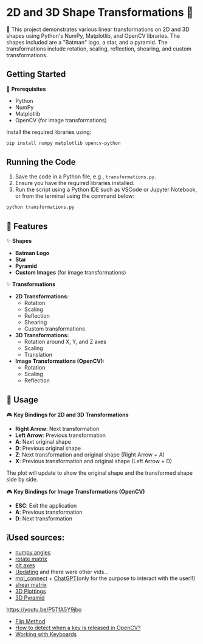 # 2D and 3D Shape Transformations 🧙

🚀 This project demonstrates various linear transformations on 2D and 3D shapes using Python's NumPy, Matplotlib, and OpenCV libraries. The shapes included are a "Batman" logo, a star, and a pyramid. The transformations include rotation, scaling, reflection, shearing, and custom transformations.

## Getting Started

🔧 **Prerequisites**

- Python
- NumPy
- Matplotlib
- OpenCV (for image transformations)

Install the required libraries using:
```bash
pip install numpy matplotlib opencv-python
```

## Running the Code

1. Save the code in a Python file, e.g., `transformations.py`.
2. Ensure you have the required libraries installed.
3. Run the script using a Python IDE such as VSCode or Jupyter Notebook, or from the terminal using the command below:

```bash
python transformations.py
```

## 🌟 Features

✨ **Shapes**

- **Batman Logo**
- **Star**
- **Pyramid**
- **Custom Images** (for image transformations)

✨ **Transformations**

- **2D Transformations:**
  - Rotation
  - Scaling
  - Reflection
  - Shearing
  - Custom transformations
- **3D Transformations:**
  - Rotation around X, Y, and Z axes
  - Scaling
  - Translation
- **Image Transformations (OpenCV):**
  - Rotation
  - Scaling
  - Reflection

## 🤳 Usage

🎮 **Key Bindings for 2D and 3D Transformations**

- **Right Arrow**: Next transformation
- **Left Arrow**: Previous transformation
- **A**: Next original shape
- **D**: Previous original shape
- **Z**: Next transformation and original shape (Right Arrow + A)
- **X**: Previous transformation and original shape (Left Arrow + D)

The plot will update to show the original shape and the transformed shape side by side.

🎮 **Key Bindings for Image Transformations (OpenCV)**

- **ESC**: Exit the application
- **A**: Previous transformation
- **D**: Next transformation

## ❕Used sources:
- [numpy angles](https://numpy.org/doc/stable/reference/generated/numpy.rot90.html)
- [rotate matrix](https://www.geeksforgeeks.org/numpy-radians-deg2rad-python/)
- [plt axes](https://www.geeksforgeeks.org/matplotlib-axes-class/)
- [Updating](https://youtu.be/PpzaVR3PaBY) and there were other vids...
- [mpl_connect](https://matplotlib.org/stable/users/event_handling.html) + [ChatGPT](https://chat.openai.com/)(only for the purpose to interact with the user!!)
- [shear matrix](https://youtu.be/fuBsMED8GOw?t=716)
- [3D Plottings](https://youtu.be/fAztJg9oi7s)
- [3D Pyramid](https://stackoverflow.com/questions/39408794/python-3d-pyramid)

https://youtu.be/P5TfA5Y9jbo

- [Flip Method](https://www.geeksforgeeks.org/python-opencv-cv2-flip-method/)
- [How to detect when a key is released in OpenCV?](https://stackoverflow.com/questions/59924396/how-to-detect-when-a-key-is-released-in-opencv)
- [Working with Keyboards](https://codeloop.org/python-opencv-working-with-keyboards/)
